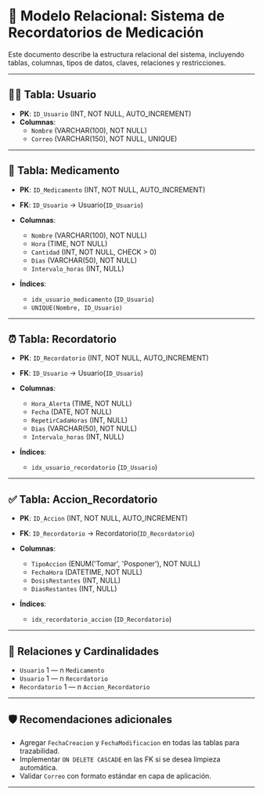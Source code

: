 # 📘 Modelo Relacional: Sistema de Recordatorios de Medicación

Este documento describe la estructura relacional del sistema, incluyendo tablas, columnas, tipos de datos, claves, relaciones y restricciones.

---

## 🧑‍⚕️ Tabla: Usuario

- **PK**: `ID_Usuario` (INT, NOT NULL, AUTO_INCREMENT)
- **Columnas**:
  - `Nombre` (VARCHAR(100), NOT NULL)
  - `Correo` (VARCHAR(150), NOT NULL, UNIQUE)

---

## 💊 Tabla: Medicamento

- **PK**: `ID_Medicamento` (INT, NOT NULL, AUTO_INCREMENT)
- **FK**: `ID_Usuario` → Usuario(`ID_Usuario`)
- **Columnas**:
  - `Nombre` (VARCHAR(100), NOT NULL)
  - `Hora` (TIME, NOT NULL)
  - `Cantidad` (INT, NOT NULL, CHECK > 0)
  - `Dias` (VARCHAR(50), NOT NULL)
  - `Intervalo_horas` (INT, NULL)

- **Índices**:
  - `idx_usuario_medicamento` (`ID_Usuario`)
  - `UNIQUE(Nombre, ID_Usuario)`

---

## ⏰ Tabla: Recordatorio

- **PK**: `ID_Recordatorio` (INT, NOT NULL, AUTO_INCREMENT)
- **FK**: `ID_Usuario` → Usuario(`ID_Usuario`)
- **Columnas**:
  - `Hora_Alerta` (TIME, NOT NULL)
  - `Fecha` (DATE, NOT NULL)
  - `RepetirCadaHoras` (INT, NULL)
  - `Dias` (VARCHAR(50), NOT NULL)
  - `Intervalo_horas` (INT, NULL)

- **Índices**:
  - `idx_usuario_recordatorio` (`ID_Usuario`)

---

## ✅ Tabla: Accion_Recordatorio

- **PK**: `ID_Accion` (INT, NOT NULL, AUTO_INCREMENT)
- **FK**: `ID_Recordatorio` → Recordatorio(`ID_Recordatorio`)
- **Columnas**:
  - `TipoAccion` (ENUM('Tomar', 'Posponer'), NOT NULL)
  - `FechaHora` (DATETIME, NOT NULL)
  - `DosisRestantes` (INT, NULL)
  - `DiasRestantes` (INT, NULL)

- **Índices**:
  - `idx_recordatorio_accion` (`ID_Recordatorio`)

---

## 🔗 Relaciones y Cardinalidades

- `Usuario` 1 — n `Medicamento`
- `Usuario` 1 — n `Recordatorio`
- `Recordatorio` 1 — n `Accion_Recordatorio`

---

## 🛡️ Recomendaciones adicionales

- Agregar `FechaCreacion` y `FechaModificacion` en todas las tablas para trazabilidad.
- Implementar `ON DELETE CASCADE` en las FK si se desea limpieza automática.
- Validar `Correo` con formato estándar en capa de aplicación.

---

